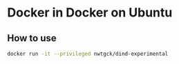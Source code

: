 # Docker in Docker on Ubuntu

## How to use

```bash
docker run -it --privileged nwtgck/dind-experimental
```
